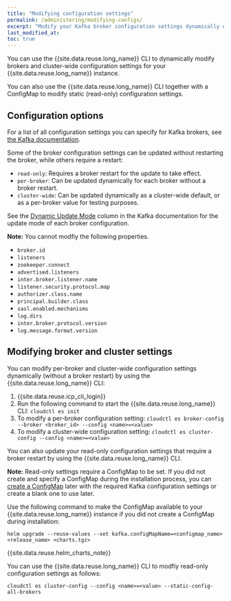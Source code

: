 ```yaml
---
title: "Modifying configuration settings"
permalink: /administering/modifying-configs/
excerpt: "Modify your Kafka broker configuration settings dynamically using a ConfigMap."
last_modified_at:
toc: true
---
```


You can use the {{site.data.reuse.long_name}} CLI to dynamically modify brokers and cluster-wide configuration settings for your {{site.data.reuse.long_name}} instance.

You can also use the {{site.data.reuse.long_name}} CLI together with a ConfigMap to modify static (read-only) configuration settings.

## Configuration options

For a list of all configuration settings you can specify for Kafka brokers, see [the Kafka documentation](http://kafka.apache.org/documentation.html#brokerconfigs).

Some of the broker configuration settings can be updated without restarting the broker, while others require a restart:
* `read-only`: Requires a broker restart for the update to take effect.
* `per-broker`: Can be updated dynamically for each broker without a broker restart.
* `cluster-wide`: Can be updated dynamically as a cluster-wide default, or as a per-broker value for testing purposes.

See the [Dynamic Update Mode](http://kafka.apache.org/documentation.html#brokerconfigs) column in the Kafka documentation for the update mode of each broker configuration.

**Note:** You cannot modfiy the following properties.
* `broker.id`
* `listeners`
* `zookeeper.connect`
* `advertised.listeners`
* `inter.broker.listener.name`
* `listener.security.protocol.map`
* `authorizer.class.name`
* `principal.builder.class`
* `sasl.enabled.mechanisms`
* `log.dirs`
* `inter.broker.protocol.version`
* `log.message.format.version`

## Modifying broker and cluster settings

You can modify per-broker and cluster-wide configuration settings dynamically (without a broker restart) by using the {{site.data.reuse.long_name}} CLI:
1. {{site.data.reuse.icp_cli_login}}
2. Run the following command to start the {{site.data.reuse.long_name}} CLI: `cloudctl es init`
3. To modify a per-broker configuration setting: `cloudctl es broker-config --broker <broker_id> --config <name>=<value>`
4. To modify a cluster-wide configuration setting: `cloudctl es cluster-config --config <name>=<value>`

You can also update your read-only configuration settings that require a broker restart by using the {{site.data.reuse.long_name}} CLI.

**Note:** Read-only settings require a ConfigMap to be set. If you did not create and specify a ConfigMap during the installation process, you can [create a ConfigMap](../../installing/planning/#configmap-for-kafka-static-configuration) later with the required Kafka configuration settings or create a blank one to use later.

Use the following command to make the ConfigMap available to your {{site.data.reuse.long_name}} instance if you did not create a ConfigMap during installation:

`helm upgrade --reuse-values --set kafka.configMapName=<configmap_name> <release_name> <charts.tgz>`

{{site.data.reuse.helm_charts_note}}

You can use the {{site.data.reuse.long_name}} CLI to modfiy read-only configuration settings as follows:

`cloudctl es cluster-config --config <name>=<value> --static-config-all-brokers`
